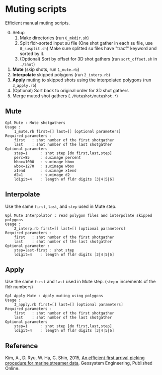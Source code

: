 # Muting scripts

Efficient manual muting scripts.

0. Setup
	1. Make directories (run `0_mkdir.sh`)
	2. Split fldr-sorted input su file (One shot gather in each su file, use `0_susplit.sh`)
	   Make sure splitted su files have "tracf" keyword and sorted by it.
	3. (Optional) Sort by offset for 3D shot gathers (run `sort_offset.sh` in `./Shot`)
1. **Mute** (skip shots, run `1_mute.rb`)
2. **Interpolate** skipped polygons (run `2_interp.rb`)
3. **Apply** muting to skipped shots using the interpolated polygons (run `3_apply.rb`)
4. (Optional) Sort back to original order for 3D shot gathers
5. Merge muted shot gathers (`./Muteshot/muteshot.*`)



## Mute

	Gpl Mute : Mute shotgathers
	Usage :
		1_mute.rb first=[] last=[] [optional parameters]
	Required parameters :
		first	: shot number of the first shotgather
		last	: shot number of the last shotgather
	Optional parameters
		step=1		: shot step [do first,last,step]
		perc=85		: suximage percent
		hbox=1000	: suximage hbox
		wbox=1270	: suximage wbox
		x1end		: suximage x1end
		d2=1		: suximage d2
		ldigit=4	: length of fldr digits [3|4|5|6]

## Interpolate

Use the same `first`, `last`, and `step` used in Mute step.

	Gpl Mute Interpolator : read polygon files and interpolate skipped polygons
	Usage :
		2_interp.rb first=[] last=[] [optional parameters]
	Required parameters :
		first	: shot number of the first shotgather
		last	: shot number of the last shotgather
	Optional parameter :
		step=last-first	: shot step
		ldigit=4	: length of fldr digits [3|4|5|6]

## Apply

Use the same `first` and `last` used in Mute step. (`step`= increments of the fldr numbers)

	Gpl Apply Mute : Apply muting using polygons
	Usage :
		3_apply.rb first=[] last=[] [optional parameters]
	Required parameters :
		first	: shot number of the first shotgather
		last	: shot number of the last shotgather
	Optional parameters
		step=1		: shot step [do first,last,step]
		ldigit=4	: length of fldr digits [3|4|5|6]


## Reference

Kim, A., D. Ryu, W. Ha, C. Shin, 2015, [An efficient first arrival picking procedure for marine streamer data](http://www.tandfonline.com/doi/full/10.1080/12269328.2015.1047965#.VYy3kGAVd0c), Geosystem Engineering, Published Online.
